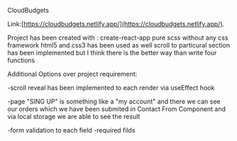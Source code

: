 
CloudBudgets

Link:[https://cloudbudgets.netlify.app/](https://cloudbudgets.netlify.app/).

Project has been created with :
  create-react-app
  pure scss without any css framework 
  html5 and css3 has been used as well
  scroll to particural section has been implemented but I think there is the better way than write four functions

Additional Options over project requirement:

-scroll reveal has been implemented to each render via useEffect hook

-page "SING UP" is something like a "my account" and there we can see our orders which we have been submited in Contact From Component
and via local storage we are able to see the result

-form validation to each field 
-required filds
